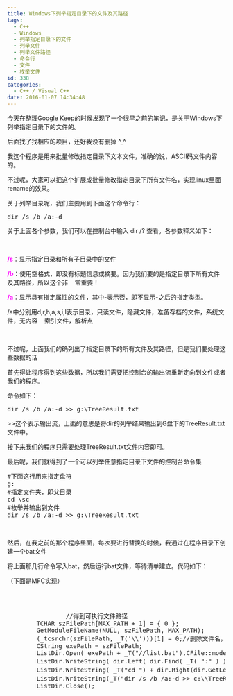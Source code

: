 ```yaml
---
title: Windows下列举指定目录下的文件及其路径
tags:
  - C++
  - Windows
  - 列举指定目录下的文件
  - 列举文件
  - 列举文件路径
  - 命令行
  - 文件
  - 枚举文件
id: 338
categories:
  - C++ / Visual C++
date: 2016-01-07 14:34:48
---
```


今天在整理Google Keep的时候发现了一个很早之前的笔记，是关于Windows下列举指定目录下的文件的。

后面找了找相应的项目，还好我没有删掉 ^_^

我这个程序是用来批量修改指定目录下文本文件，准确的说，ASCII码文件内容的。

不过呢，大家可以把这个扩展成批量修改指定目录下所有文件名，实现linux里面rename的效果。

关于列举目录呢，我们主要用到下面这个命令行：
<pre class="lang:asm decode:true">dir /s /b /a:-d</pre>
关于上面各个参数，我们可以在控制台中输入 dir /? 查看。各参数释义如下：

&nbsp;

<span style="color: #ff00ff;">**/s**</span>：显示指定目录和所有子目录中的文件

<span style="color: #ff00ff;">**/b**</span>：使用空格式，即没有标题信息或摘要。因为我们要的是指定目录下所有文件及其路径，所以这个非    常重要！

<span style="color: #ff00ff;">**/a**</span>：显示具有指定属性的文件，其中-表示否，即不显示-之后的指定类型。

/a中分别用d,r,h,a,s,i,l表示目录，只读文件，隐藏文件，准备存档的文件，系统文件，无内容    索引文件，解析点

&nbsp;

不过呢，上面我们的确列出了指定目录下的所有文件及其路径，但是我们要处理这些数据的话

首先得让程序得到这些数据，所以我们需要把控制台的输出流重新定向到文件或者我们的程序。

命令如下：
<pre class="lang:default decode:true">dir /s /b /a:-d &gt;&gt; g:\TreeResult.txt</pre>
&gt;&gt;这个表示输出流，上面的意思是将dir的列举结果输出到G盘下的TreeResult.txt文件中。

接下来我们的程序只需要处理TreeResult.txt文件内容即可。

最后呢，我们就得到了一个可以列举任意指定目录下文件的控制台命令集
<pre class="lang:default decode:true">#下面这行用来指定盘符
g:
#指定文件夹，即父目录
cd \sc
#枚举并输出到文件
dir /s /b /a:-d &gt;&gt; g:\TreeResult.txt
</pre>
&nbsp;

然后，在我之前的那个程序里面，每次要进行替换的时候，我通过在程序目录下创建一个bat文件

将上面那几行命令写入bat，然后运行bat文件，等待清单建立。代码如下：

（下面是MFC实现）

&nbsp;
<pre class="lang:c++ decode:true">                
                //得到可执行文件路径
		TCHAR szFilePath[MAX_PATH + 1] = { 0 };
		GetModuleFileName(NULL, szFilePath, MAX_PATH); 
		(_tcsrchr(szFilePath, _T('\\')))[1] = 0;//删除文件名，只获得路径字串    
		CString exePath = szFilePath; 
		ListDir.Open( exePath + _T("//list.bat"),CFile::modeCreate|CFile::modeReadWrite);
		ListDir.WriteString( dir.Left( dir.Find( _T( ":" ) ) +1 ) + _T("\r\n"));      //指定盘符
		ListDir.WriteString( _T("cd ") + dir.Right(dir.GetLength() - dir.Find(_T(":")) - 1) + _T("\r\n"));      //指定文件夹路径
		ListDir.WriteString(_T("dir /s /b /a:-d &gt;&gt; c:\\TreeResult.txt\r\n") );       //执行枚举
		ListDir.Close();
</pre>
&nbsp;

&nbsp;